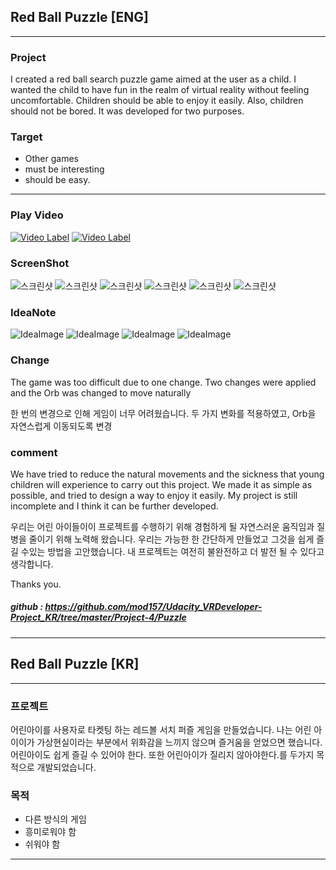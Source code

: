
## Red Ball Puzzle [ENG]
-------------------------------------------------------

### Project
I created a red ball search puzzle game aimed at the user as a child. I wanted the child to have fun in the realm of virtual reality without feeling uncomfortable. Children should be able to enjoy it easily. Also, children should not be bored. It was developed for two purposes.


### Target
* Other games
* must be interesting
* should be easy.

---------------------------------------------

### Play Video
[![Video Label](http://img.youtube.com/vi/DIKSJo9kCx4/0.jpg)](https://youtu.be/DIKSJo9kCx4?t=0.5s)
[![Video Label](http://img.youtube.com/vi/bt5MRrPpx8E/0.jpg)](https://youtu.be/bt5MRrPpx8E?t=0.5s)

### ScreenShot
![스크린샷](https://github.com/mod157/Udacity_VRDeveloper-Project_KR/blob/master/Project-4%20Puzzle/Image/ScreenShot_1.png)
![스크린샷](https://github.com/mod157/Udacity_VRDeveloper-Project_KR/blob/master/Project-4%20Puzzle/Image/ScreenShot_2.png)
![스크린샷](https://github.com/mod157/Udacity_VRDeveloper-Project_KR/blob/master/Project-4%20Puzzle/Image/ScreenShot_3.png)
![스크린샷](https://github.com/mod157/Udacity_VRDeveloper-Project_KR/blob/master/Project-4%20Puzzle/Image/ScreenShot_4.png)
![스크린샷](https://github.com/mod157/Udacity_VRDeveloper-Project_KR/blob/master/Project-4%20Puzzle/Image/Mobile_1.jpg)
![스크린샷](https://github.com/mod157/Udacity_VRDeveloper-Project_KR/blob/master/Project-4%20Puzzle/Image/Mobile_2.jpg)

### IdeaNote
![IdeaImage](https://github.com/mod157/Udacity_VRDeveloper-Project_KR/blob/master/Project-4%20Puzzle/Image/idea_1.jpg)
![IdeaImage](https://github.com/mod157/Udacity_VRDeveloper-Project_KR/blob/master/Project-4%20Puzzle/Image/idea_2.jpg)
![IdeaImage](https://github.com/mod157/Udacity_VRDeveloper-Project_KR/blob/master/Project-4%20Puzzle/Image/idea_3.jpg)
![IdeaImage](https://github.com/mod157/Udacity_VRDeveloper-Project_KR/blob/master/Project-4%20Puzzle/Image/idea_4.jpg)



### Change
The game was too difficult due to one change.
Two changes were applied and the Orb was changed to move naturally

한 번의 변경으로 인해 게임이 너무 어려웠습니다.
두 가지 변화를 적용하였고,  Orb을 자연스럽게 이동되도록 변경

### comment
We have tried to reduce the natural movements and the sickness that young children will experience to carry out this project. We made it as simple as possible, and tried to design a way to enjoy it easily. My project is still incomplete and I think it can be further developed.

우리는 어린 아이들이이 프로젝트를 수행하기 위해 경험하게 될 자연스러운 움직임과 질병을 줄이기 위해 노력해 왔습니다. 우리는 가능한 한 간단하게 만들었고 그것을 쉽게 즐길 수있는 방법을 고안했습니다. 내 프로젝트는 여전히 불완전하고 더 발전 될 수 있다고 생각합니다.

Thanks you.



##### github : https://github.com/mod157/Udacity_VRDeveloper-Project_KR/tree/master/Project-4/Puzzle
-------------------------------------------------------


## Red Ball Puzzle [KR]
-------------------------------------------------------

### 프로젝트
어린아이를 사용자로 타켓팅 하는 레드볼 서치 퍼즐 게임을 만들었습니다.
나는 어린 아이이가 가상현실이라는 부분에서 위화감을 느끼지 않으며 즐거움을 얻었으면 했습니다.
어린아이도 쉽게 즐길 수 있어야 한다. 또한 어린아이가 질리지 않아야한다.를 두가지 목적으로 개발되었습니다.

### 목적
* 다른 방식의 게임
* 흥미로워야 함
* 쉬워야 함

---------------------------------------------
